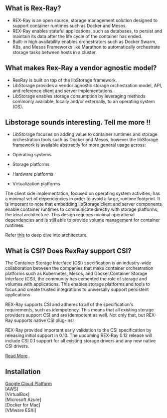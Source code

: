 ## What is Rex-Ray?

- REX-Ray is an open source, storage management solution designed to support container runtimes such as Docker and Mesos. 
- REX-Ray enables stateful applications, such as databases, to persist and maintain its data after the life cycle of the container has ended. 
- Built-in high availability enables orchestrators such as Docker Swarm, K8s, and Mesos Frameworks like Marathon to automatically orchestrate storage tasks between hosts in a cluster.

## What makes Rex-Ray a vendor agnostic model?

- RexRay is built on top of the libStorage framework. 
- LibStorage provides a vendor agnostic storage orchestration model, API, and reference client and server implementations.
- LibStorage enables storage consumption by leveraging methods commonly available, locally and/or externally, to an operating system (OS).

## Libstorage sounds interesting. Tell me more !!

- LibStorage focuses on adding value to container runtimes and storage orchestration tools such as Docker and Mesos, 
however the libStorage framework is available abstractly for more general usage across:

- Operating systems
- Storage platforms
- Hardware platforms
- Virtualization platforms

The client side implementation, focused on operating system activities, has a minimal set of dependencies in order to avoid a large, 
runtime footprint. It is imporant to note that embedding libStorage client and server components enable container runtimes to communicate directly with storage platforms, the ideal architecture.
This design requires minimal operational dependencies and is still able to provide volume management for container runtimes.

Refer [this](https://github.com/ajeetraina/rexray/libstorage/concept.md) to deep dive into architecture.

## What is CSI? Does RexRay support CSI?

The Container Storage Interface (CSI) specification is an industry-wide collaboration between the companies that make container orchestration platforms such as Kubernetes, Mesos, and Docker.Container Storage Interface (CSI), the community has cemented the role of storage and volumes with applications. This enables storage platforms and tools to focus and create trusted integrations to universally support persistent applications

REX-Ray supports CSI and adheres to all of the specification's requirements, such as idempotency. This means that all existing storage providers support CSI and are idempotent as well. Not only that, but REX-Ray supports native CSI plug-ins!

REX-Ray provided important early validation to the CSI specification by releasing initial support in 0.10. The upcoming REX-Ray 0.12 release will include CSI 0.1 support for all existing storage drivers and any new native CSI drivers.

[Read More](https://rexray.readthedocs.io/en/stable/user-guide/servers/csi/)..

## Installation

[Google Cloud Platform](https://github.com/ajeetraina/rexray/blob/master/installation/rexray-gce-k8s.md)<br>
[AWS]<br>
[VirtualBox]<br>
[Microsoft Azure]<br>
[Docker for Mac]<br>
[VMware ESXi]<br>






